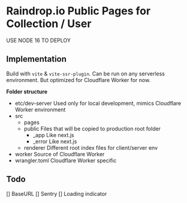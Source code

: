 # Raindrop.io Public Pages for Collection / User

USE NODE 16 TO DEPLOY

## Implementation
Build with `vite` & `vite-ssr-plugin`. Can be run on any serverless environment.
But optimized for Cloudflare Worker for now.

**Folder structure**
- etc/dev-server        Used only for local development, mimics Cloudflare Worker environment
- src
    - pages
    - public            Files that will be copied to production root folder
        - _app          Like next.js
        - _error        Like next.js
    - renderer          Different root index files for client/server env
- worker                Source of Cloudflare Worker
- wrangler.toml         Cloudflare Worker specific

## Todo
[] BaseURL
[] Sentry
[] Loading indicator